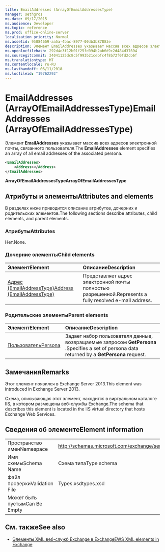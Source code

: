 ```yaml
---
title: EmailAddresses (ArrayOfEmailAddressesType)
manager: sethgros
ms.date: 09/17/2015
ms.audience: Developer
ms.topic: reference
ms.prod: office-online-server
localization_priority: Normal
ms.assetid: 95084659-aa5a-4bac-8977-00db3b87883e
description: Элемент EmailAddresses указывает массив всех адресов электронной почты, связанного пользователя.
ms.openlocfilehash: 292d4c3f12b01f25fd094b2ab6d9c2d484d37694
ms.sourcegitcommit: 34041125dc8c5f993b21cebfc4f8b72f0fd2cb6f
ms.translationtype: MT
ms.contentlocale: ru-RU
ms.lasthandoff: 06/11/2018
ms.locfileid: "19762292"
---
```

# <a name="emailaddresses-arrayofemailaddressestype"></a><span data-ttu-id="aef50-103">EmailAddresses (ArrayOfEmailAddressesType)</span><span class="sxs-lookup"><span data-stu-id="aef50-103">EmailAddresses (ArrayOfEmailAddressesType)</span></span>

<span data-ttu-id="aef50-104">Элемент **EmailAddresses** указывает массив всех адресов электронной почты, связанного пользователя.</span><span class="sxs-lookup"><span data-stu-id="aef50-104">The **EmailAddresses** element specifies an array of all email addresses of the associated persona.</span></span> 
  
```XML
<EmailAddresses>
    <Address></Address>
</EmailAddresses>
```

 <span data-ttu-id="aef50-105">**ArrayOfEmailAddressesType**</span><span class="sxs-lookup"><span data-stu-id="aef50-105">**ArrayOfEmailAddressesType**</span></span>
## <a name="attributes-and-elements"></a><span data-ttu-id="aef50-106">Атрибуты и элементы</span><span class="sxs-lookup"><span data-stu-id="aef50-106">Attributes and elements</span></span>

<span data-ttu-id="aef50-107">В разделах ниже приводится описание атрибутов, дочерних и родительских элементов.</span><span class="sxs-lookup"><span data-stu-id="aef50-107">The following sections describe attributes, child elements, and parent elements.</span></span>
  
### <a name="attributes"></a><span data-ttu-id="aef50-108">Атрибуты</span><span class="sxs-lookup"><span data-stu-id="aef50-108">Attributes</span></span>

<span data-ttu-id="aef50-109">Нет.</span><span class="sxs-lookup"><span data-stu-id="aef50-109">None.</span></span>
  
### <a name="child-elements"></a><span data-ttu-id="aef50-110">Дочерние элементы</span><span class="sxs-lookup"><span data-stu-id="aef50-110">Child elements</span></span>

|<span data-ttu-id="aef50-111">**Элемент**</span><span class="sxs-lookup"><span data-stu-id="aef50-111">**Element**</span></span>|<span data-ttu-id="aef50-112">**Описание**</span><span class="sxs-lookup"><span data-stu-id="aef50-112">**Description**</span></span>|
|:-----|:-----|
|[<span data-ttu-id="aef50-113">Адрес (EmailAddressType)</span><span class="sxs-lookup"><span data-stu-id="aef50-113">Address (EmailAddressType)</span></span>](address-emailaddresstype.md) <br/> |<span data-ttu-id="aef50-114">Представляет адрес электронной почты полностью разрешенной.</span><span class="sxs-lookup"><span data-stu-id="aef50-114">Represents a fully resolved e-mail address.</span></span>  <br/> |
   
### <a name="parent-elements"></a><span data-ttu-id="aef50-115">Родительские элементы</span><span class="sxs-lookup"><span data-stu-id="aef50-115">Parent elements</span></span>

|<span data-ttu-id="aef50-116">**Элемент**</span><span class="sxs-lookup"><span data-stu-id="aef50-116">**Element**</span></span>|<span data-ttu-id="aef50-117">**Описание**</span><span class="sxs-lookup"><span data-stu-id="aef50-117">**Description**</span></span>|
|:-----|:-----|
|[<span data-ttu-id="aef50-118">Пользователь</span><span class="sxs-lookup"><span data-stu-id="aef50-118">Persona</span></span>](persona.md) <br/> |<span data-ttu-id="aef50-119">Задает набор пользователя данные, возвращаемые запросом **GetPersona** .</span><span class="sxs-lookup"><span data-stu-id="aef50-119">Specifies a set of persona data returned by a **GetPersona** request.</span></span>  <br/> |
   
## <a name="remarks"></a><span data-ttu-id="aef50-120">Замечания</span><span class="sxs-lookup"><span data-stu-id="aef50-120">Remarks</span></span>

<span data-ttu-id="aef50-121">Этот элемент появился в Exchange Server 2013.</span><span class="sxs-lookup"><span data-stu-id="aef50-121">This element was introduced in Exchange Server 2013.</span></span>
  
<span data-ttu-id="aef50-122">Схема, описывающая этот элемент, находится в виртуальном каталоге IIS, в котором размещены веб-службы Exchange.</span><span class="sxs-lookup"><span data-stu-id="aef50-122">The schema that describes this element is located in the IIS virtual directory that hosts Exchange Web Services.</span></span>
  
## <a name="element-information"></a><span data-ttu-id="aef50-123">Сведения об элементе</span><span class="sxs-lookup"><span data-stu-id="aef50-123">Element information</span></span>

|||
|:-----|:-----|
|<span data-ttu-id="aef50-124">Пространство имен</span><span class="sxs-lookup"><span data-stu-id="aef50-124">Namespace</span></span>  <br/> |http://schemas.microsoft.com/exchange/services/2006/types  <br/> |
|<span data-ttu-id="aef50-125">Имя схемы</span><span class="sxs-lookup"><span data-stu-id="aef50-125">Schema Name</span></span>  <br/> |<span data-ttu-id="aef50-126">Схема типа</span><span class="sxs-lookup"><span data-stu-id="aef50-126">Type schema</span></span>  <br/> |
|<span data-ttu-id="aef50-127">Файл проверки</span><span class="sxs-lookup"><span data-stu-id="aef50-127">Validation File</span></span>  <br/> |<span data-ttu-id="aef50-128">Types.xsd</span><span class="sxs-lookup"><span data-stu-id="aef50-128">types.xsd</span></span>  <br/> |
|<span data-ttu-id="aef50-129">Может быть пустым</span><span class="sxs-lookup"><span data-stu-id="aef50-129">Can Be Empty</span></span>  <br/> ||
   
## <a name="see-also"></a><span data-ttu-id="aef50-130">См. также</span><span class="sxs-lookup"><span data-stu-id="aef50-130">See also</span></span>



- [<span data-ttu-id="aef50-131">Элементы XML веб-служб Exchange в Exchange</span><span class="sxs-lookup"><span data-stu-id="aef50-131">EWS XML elements in Exchange</span></span>](ews-xml-elements-in-exchange.md)

